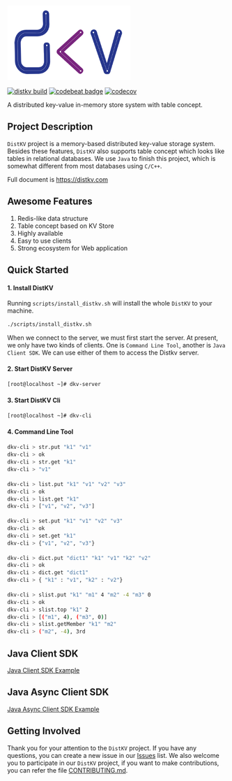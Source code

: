 <div align=left>
    <img src="docs/res/distkv_logo.png" width="282" height="170"> 
</div>

[![distkv build](https://github.com/distkv-project/distkv/workflows/distkv_build/badge.svg)](https://github.com/distkv-project/distkv/actions)
[![codebeat badge](https://codebeat.co/badges/4d3ca0ed-06a6-4f43-b866-2b663e65e0f4)](https://codebeat.co/projects/github-com-distkv-project-distkv-master) 
[![codecov](https://codecov.io/gh/distkv-project/distkv/branch/master/graph/badge.svg)](https://codecov.io/gh/distkv-project/distkv)

A distributed key-value in-memory store system with table concept.

## Project Description
`DistKV` project is a memory-based distributed key-value storage system. Besides these features, `DistKV` also supports table concept which looks like tables in relational databases. We use `Java` to finish this project, which is somewhat different from most databases using `C/C++`.

Full document is https://distkv.com

## Awesome Features
1. Redis-like data structure
2. Table concept based on KV Store
3. Highly available
4. Easy to use clients
5. Strong ecosystem for Web application

## Quick Started
#### 1. Install DistKV
Running `scripts/install_distkv.sh` will install the whole `DistKV` to your machine.
```bash
./scripts/install_distkv.sh
```

When we connect to the server, we must first start the server. At present, we only have two kinds of clients. One is `Command Line Tool`, another is `Java Client SDK`.
We can use either of them to access the Distkv server.
#### 2. Start DistKV Server
```bash
[root@localhost ~]# dkv-server
```

#### 3. Start DistKV Cli
```bash
[root@localhost ~]# dkv-cli
```

#### 4. Command Line Tool
```bash
dkv-cli > str.put "k1" "v1"
dkv-cli > ok
dkv-cli > str.get "k1" 
dkv-cli > "v1"

dkv-cli > list.put "k1" "v1" "v2" "v3"
dkv-cli > ok
dkv-cli > list.get "k1"
dkv-cli > ["v1", "v2", "v3"]

dkv-cli > set.put "k1" "v1" "v2" "v3"
dkv-cli > ok
dkv-cli > set.get "k1"
dkv-cli > {"v1", "v2", "v3"}

dkv-cli > dict.put "dict1" "k1" "v1" "k2" "v2"
dkv-cli > ok
dkv-cli > dict.get "dict1"
dkv-cli > { "k1" : "v1", "k2" : "v2"}

dkv-cli > slist.put "k1" "m1" 4 "m2" -4 "m3" 0
dkv-cli > ok
dkv-cli > slist.top "k1" 2
dkv-cli > [("m1", 4), ("m3", 0)]
dkv-cli > slist.getMember "k1" "m2"
dkv-cli > ("m2", -4), 3rd
```

## Java Client SDK
[Java Client SDK Example](https://github.com/distkv-project/distkv/blob/master/client/src/main/java/com/distkv/client/example/DstUsageExample.java)

## Java Async Client SDK
[Java Async Client SDK Example](https://github.com/distkv-project/distkv/blob/master/client/src/main/java/com/distkv/asyncclient/example/DstAsyncUsageExample.java)

## Getting Involved
Thank you for your attention to the `DistKV` project. If you have any questions, you can create a new issue in our [Issues](https://github.com/distkv-project/distkv/issues) list.
We also welcome you to participate in our `DistKV` project, if you want to make contributions, you can refer the file [CONTRIBUTING.md](https://github.com/distkv-project/distkv/blob/master/CONTRIBUTING.md).
